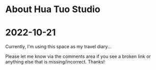 # About Hua Tuo Studio


# 2022-10-21

Currently, I'm using this space as my travel diary...

Please let me know via the comments area if you see a broken link or anything else that is missing/incorrect. Thanks!

